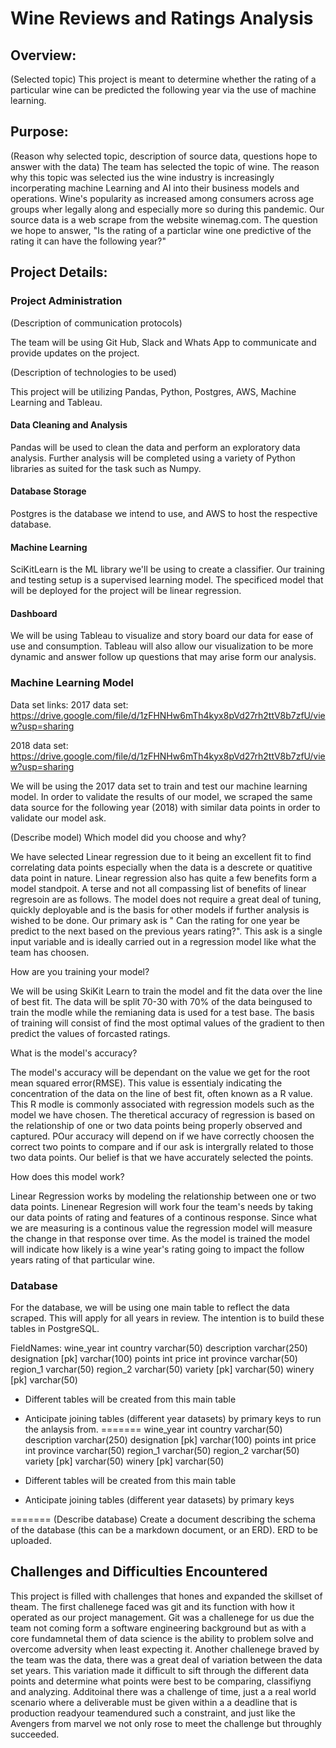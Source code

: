 # Wine Reviews and Ratings Analysis

## Overview:
(Selected topic)
This project is meant to determine whether the rating of a particular wine can be predicted the following year via the use of machine learning. 

## Purpose:
(Reason why selected topic, description of source data, questions hope to answer with the data)
The team has selected the topic of wine. The reason why this topic was selected ius the wine industry is increasingly incorperating machine Learning and AI into their business models and operations. Wine's popularity as increased among consumers across age groups wher legally along and especially more so during this pandemic. Our source data is a web scrape from the website winemag.com. The question we hope to answer, "Is the rating of a particlar wine one predictive of the rating it can have the following year?"

## Project Details:

### Project Administration
(Description of communication protocols)

The team will be using Git Hub, Slack and Whats App to communicate and provide updates on the project. 

(Description of technologies to be used)

This project will be utilizing Pandas, Python, Postgres, AWS, Machine Learning and Tableau. 

#### Data Cleaning and Analysis

Pandas will be used to clean the data and perform an exploratory data analysis. Further analysis will be completed using a variety of Python libraries as suited for the task such as Numpy.

#### Database Storage

Postgres is the database we intend to use, and AWS to host the respective database.

#### Machine Learning
SciKitLearn is the ML library we'll be using to create a classifier. Our training and testing setup is a supervised learning model. The specificed model that will be deployed for the project will be linear regression.

#### Dashboard

We will be using Tableau to visualize and story board our data for ease of use and consumption. Tableau will also allow our visualization to be more dynamic and answer follow up questions that may arise form our analysis. 

### Machine Learning Model

Data set links:
2017 data set: https://drive.google.com/file/d/1zFHNHw6mTh4kyx8pVd27rh2ttV8b7zfU/view?usp=sharing

2018 data set: https://drive.google.com/file/d/1zFHNHw6mTh4kyx8pVd27rh2ttV8b7zfU/view?usp=sharing

We will be using the 2017 data set to train and test our machine learning model. In order to validate the results of our model, we scraped the same data source for the following year (2018) with similar data points in order to validate our model ask. 


(Describe model)
Which model did you choose and why? 

We have selected Linear regression due to it being an excellent fit to find correlating data points especially when the data is a descrete or quatitive data point in nature. Linear regression also has quite a few benefits form a model standpoit. A terse and not all compassing list of benefits of linear regresoin are as follows. The model does not require a great deal of tuning, quickly deployable and is the basis for other models if further analysis is wished to be done. Our primary ask is " Can the rating for one year be predict to the next based on the previous years rating?". This ask is a single input variable and is ideally carried out in a regression model like what the team has choosen. 

How are you training your model?

We will be using SkiKit Learn to train the model and fit the data over the line of best fit. The data will be split 70-30 with 70% of the data beingused to train the modle while the remianing data is used for a test base. The basis of training will consist of find the most optimal values of the gradient to then predict the values of forcasted ratings. 

What is the model's accuracy?

The model's accuracy will be dependant on the value we get for the root mean squared error(RMSE). This value is essentialy indicating the concentration of the data on the line of best fit, often known as a R value. This R modle is commonly associated with regression models such as the model we have chosen. The theretical accuracy of regression is based on the relationship of one or two data points being properly observed and captured. POur accuracy will depend on if we have correctly choosen the correct two points to compare and if our ask is intergrally related to those two data points. Our belief is that we have accurately selected the points. 

How does this model work?

Linear Regression works by modeling the relationship between one or two data points. Linenear Regresion will work four the team's needs by taking our data points of rating and features of a continous response. Since what we are measuring is a continous value the regression model will measure the change in that response over time. As the model is trained the model will indicate how likely is a wine year's rating going to impact the follow years rating of that particular wine.

### Database

For the database, we will be using one main table to reflect the data scraped.
This will apply for all years in review. The intention is to build these tables in PostgreSQL.

FieldNames:
wine_year 	  int
country 	    varchar(50)
description 	varchar(250)
designation   [pk] varchar(100)
points 		    int
price 		    int
province 	    varchar(50)
region_1 	    varchar(50)
region_2 	    varchar(50)
variety       [pk] 	varchar(50)
winery        [pk] 	varchar(50)


- Different tables will be created from this main table
- Anticipate joining tables (different year datasets) by primary keys to run the anlaysis from. 
=======
wine_year 	int
country 	varchar(50)
description 	varchar(250)
designation [pk] varchar(100)
points 		int
price 		int
province 	varchar(50)
region_1 	varchar(50)
region_2 	varchar(50)
variety [pk] 	varchar(50)
winery [pk] 	varchar(50)


- Different tables will be created from this main table
- Anticipate joining tables (different year datasets) by primary keys

=======
(Describe database)
Create a document describing the schema of the database (this can be a markdown document, or an ERD). ERD to be uploaded.



## Challenges and Difficulties Encountered

This project is filled with challenges that hones and expanded the skillset of theam. The first challenege faced was git and its function with how it operated as our project management. Git was a challenege for us due the team not coming form a software engineering background but as with a core fundamnetal them of data science is the ability to problem solve and overcome adversity when least expecting it. Another challenege braved by the team was the data, there was a great deal of variation between the data set years. This variation made it difficult to sift through the different data points and determine what points were best to be comparing, classifiyng and analyzing. Additoinal there was a challenge of time, just a a real world scenario where a deliverable must be given within a a deadline that is production readyour teamendured such a constraint, and just like the Avengers from marvel we not only rose to meet the challenge but throughly succeeded. 
